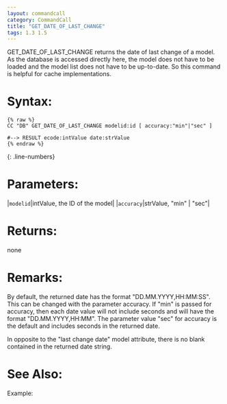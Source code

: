 ```yaml
---
layout: commandcall
category: CommandCall
title: "GET_DATE_OF_LAST_CHANGE"
tags: 1.3 1.5
---
```


GET_DATE_OF_LAST_CHANGE returns the date of last change of a model. As the database is accessed directly here, the model does not have to be loaded and the model list does not have to be up-to-date. So this command is helpful for cache implementations.

# Syntax:  

```adoscript
{% raw %}
CC "DB" GET_DATE_OF_LAST_CHANGE	modelid:id [ accuracy:"min"|"sec" ]

#--> RESULT ecode:intValue date:strValue
{% endraw %}
```
{: .line-numbers}

# Parameters:  

|`modelid`|intValue, the ID of the model|
|`accuracy`|strValue, "min" | "sec"|

# Returns:  

none

# Remarks:

By default, the returned date has the format "DD.MM.YYYY,HH:MM:SS". This can be changed with the parameter accuracy. If "min" is passed for accuracy, then each date value will not include seconds and will have the format "DD.MM.YYYY,HH:MM". The parameter value "sec" for accuracy is the default and includes seconds in the returned date.

In opposite to the "last change date" model attribute, there is no blank contained in the returned date string.

# See Also:  



Example:  


